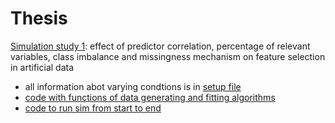 # Thesis

[Simulation study 1](https://github.com/GajaNen/Thesis/blob/main/Simulation%201/): effect of predictor correlation, percentage of relevant variables, class imbalance and missingness mechanism on feature selection in artificial data

-   all information abot varying condtions is in [setup file](https://github.com/GajaNen/Thesis/blob/main/Simulation%201/setup.R)
-   [code with functions of data generating and fitting algorithms](https://github.com/GajaNen/Thesis/tree/main/Simulation%201/getOutput)
-   [code to run sim from start to end](https://github.com/GajaNen/Thesis/blob/main/Simulation%201/runSim.R)

